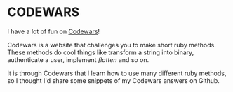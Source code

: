 CODEWARS
===

I have a lot of fun on [Codewars]! 

Codewars is a website that challenges you to make short ruby methods. These methods do cool things like transform a string into binary, authenticate a user, implement *flatten* and so on.

It is through Codewars that I learn how to use many different ruby methods, so I thought I'd share some snippets of my Codewars answers on Github.

[Codewars]:http://www.codewars.com/